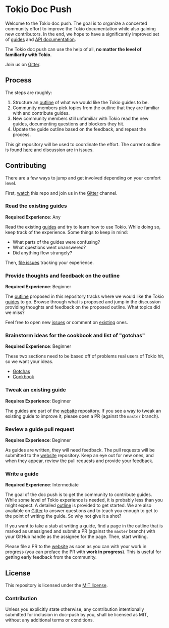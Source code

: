 # Tokio Doc Push

Welcome to the Tokio doc push. The goal is to organize a concerted community
effort to improve the Tokio documentation while also gaining new contributors.
In the end, we hope to have a significantly improved set of [guides] and [API
documentation][api].

The Tokio doc push can use the help of all, **no matter the level of
familiarity with Tokio**.

[guides]: https://tokio.rs/docs
[api]: http://docs.rs/tokio

Join us on [Gitter].

## Process

The steps are roughly:

1) Structure an [outline] of what we would like the Tokio guides to be.
2) Community members pick topics from the outline that they are familiar
   with and contribute guides.
3) New community members still unfamiliar with Tokio read the new
   guides, documenting questions and blockers they hit.
4) Update the guide outline based on the feedback, and repeat the
   process.

This git repository will be used to coordinate the effort. The current
outline is found [here][outline] and discussion are in issues.

## Contributing

There are a few ways to jump and get involved depending on your comfort
level.

First, [watch] this repo and join us in the [Gitter] channel.

[watch]: https://help.github.com/articles/watching-and-unwatching-repositories/#watching-a-single-repository

### Read the existing guides

**Required Experience**: Any

Read the existing [guides] and try to learn how to use Tokio. While
doing so, keep track of the experience. Some things to keep in mind:

* What parts of the guides were confusing?
* What questions went unanswered?
* Did anything flow strangely?

Then, [file issues][confusion] tracking your experience.

### Provide thoughts and feedback on the outline

**Required Experience**: Beginner

The [outline] proposed in this repository tracks where we would like the
Tokio [guides] to go. Browse through what is proposed and jump in the
discussion providing thoughts and feedback on the proposed outline. What
topics did we miss?

Feel free to open new [issues][new-issue] or comment on [existing] ones.

### Brainstorm ideas for the cookbook and list of "gotchas"

**Required Experience**: Beginner

These two sections need to be based off of problems real users of Tokio
hit, so we want your ideas.

* [Gotchas](https://github.com/tokio-rs/doc-push/issues/14)
* [Cookbook](https://github.com/tokio-rs/doc-push/issues/23)

### Tweak an existing guide

**Requires Experience**: Beginner

The guides are part of the [website] repository. If you see a way to
tweak an existing guide to improve it, please open a PR (against the `master`
branch).

### Review a guide pull request

**Requires Experience**: Beginner

As guides are written, they will need feedback. The pull requests will be
submitted to the [website] repository. Keep an eye out for new ones, and when
they appear, review the pull requests and provide your feedback.

### Write a guide

**Required Experience**: Intermediate

The goal of the doc push is to get the community to contribute guides.
While some level of Tokio experience is needed, it is probably less than
you might expect. A detailed [outline] is provided to get started. We are also
available on [Gitter] to answer questions
and to teach you enough to get to the point of writing the guide. So why not
give it a shot?

If you want to take a stab at writing a guide, find a page in the
outline that is marked as unassigned and submit a PR (against the `master`
branch) with your GitHub handle as the assignee for the page. Then, start
writing.

Please file a PR to the [website] as soon as you can with your work in
progress (you can preface the PR with **work in progress**). This is
useful for getting early feedback from the community.

[Gitter]: https://gitter.im/tokio-rs/doc-blitz
[outline]: outline/README.md
[guides]: https://tokio.rs/docs
[new-issue]: https://github.com/tokio-rs/doc-push/issues/new
[confusion]: https://github.com/tokio-rs/doc-push/issues/new?labels=confusion
[existing]: https://github.com/tokio-rs/doc-push/issues
[website]: http://github.com/tokio-rs/website

## License

This repository is licensed under the [MIT license](LICENSE).

### Contribution

Unless you explicitly state otherwise, any contribution intentionally
submitted for inclusion in doc-push by you, shall be licensed as MIT,
without any additional terms or conditions.
